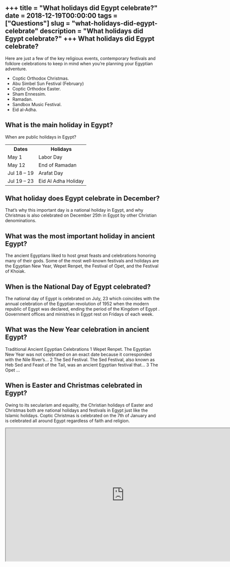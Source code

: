 +++
title = "What holidays did Egypt celebrate?"
date = 2018-12-19T00:00:00
tags = ["Questions"]
slug = "what-holidays-did-egypt-celebrate"
description = "What holidays did Egypt celebrate?"
+++
What holidays did Egypt celebrate?
----------------------------------

Here are just a few of the key religious events, contemporary festivals and folklore celebrations to keep in mind when you’re planning your Egyptian adventure.

- Coptic Orthodox Christmas.
- Abu Simbel Sun Festival (February)
- Coptic Orthodox Easter.
- Sham Ennessim.
- Ramadan.
- Sandbox Music Festival.
- Eid al-Adha.

What is the main holiday in Egypt?
----------------------------------

When are public holidays in Egypt?

<table><tr><th>Dates</th><th>Holidays</th></tr><tr><td>May 1</td><td>Labor Day</td></tr><tr><td>May 12</td><td>End of Ramadan</td></tr><tr><td>Jul 18 – 19</td><td>Arafat Day</td></tr><tr><td>Jul 19 – 23</td><td>Eid Al Adha Holiday</td></tr></table>

What holiday does Egypt celebrate in December?
----------------------------------------------

That’s why this important day is a national holiday in Egypt, and why Christmas is also celebrated on December 25th in Egypt by other Christian denominations.

What was the most important holiday in ancient Egypt?
-----------------------------------------------------

The ancient Egyptians liked to host great feasts and celebrations honoring many of their gods. Some of the most well-known festivals and holidays are the Egyptian New Year, Wepet Renpet, the Festival of Opet, and the Festival of Khoiak.

When is the National Day of Egypt celebrated?
---------------------------------------------

The national day of Egypt is celebrated on July, 23 which coincides with the annual celebration of the Egyptian revolution of 1952 when the modern republic of Egypt was declared, ending the period of the Kingdom of Egypt . Government offices and ministries in Egypt rest on Fridays of each week.

What was the New Year celebration in ancient Egypt?
---------------------------------------------------

Traditional Ancient Egyptian Celebrations 1 Wepet Renpet. The Egyptian New Year was not celebrated on an exact date because it corresponded with the Nile River’s… 2 The Sed Festival. The Sed Festival, also known as Heb Sed and Feast of the Tail, was an ancient Egyptian festival that… 3 The Opet …

When is Easter and Christmas celebrated in Egypt?
-------------------------------------------------

Owing to its secularism and equality, the Christian holidays of Easter and Christmas both are national holidays and festivals in Egypt just like the Islamic holidays. Coptic Christmas is celebrated on the 7th of January and is celebrated all around Egypt regardless of faith and religion.

<iframe allow="accelerometer; autoplay; clipboard-write; encrypted-media; gyroscope; picture-in-picture" allowfullscreen="" class="__youtube_prefs__  epyt-is-override  no-lazyload" data-no-lazy="1" data-origheight="433" data-origwidth="770" data-skipgform_ajax_framebjll="" height="433" id="_ytid_53413" loading="lazy" src="https://www.youtube.com/embed/ucNxrK414iE?enablejsapi=1&autoplay=0&cc_load_policy=0&cc_lang_pref=&iv_load_policy=1&loop=0&modestbranding=0&rel=1&fs=1&playsinline=0&autohide=2&theme=dark&color=red&controls=1&" title="YouTube player" width="770"></iframe>